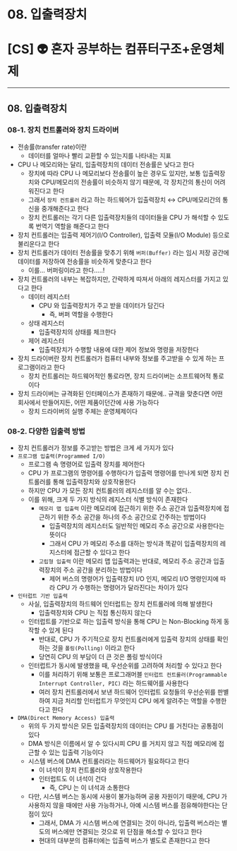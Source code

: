 # 08. 입출력장치

# [CS] 👽 혼자 공부하는 컴퓨터구조+운영체제

---

## 08. 입출력장치

### 08-1. 장치 컨트롤러와 장치 드라이버

- 전송률(transfer rate)이란
  - 데이터를 얼마나 빨리 교환할 수 있는지를 나타내는 지표
- CPU 나 메모리와는 달리, 입출력장치의 데이터 전송률은 낮다고 한다
  - 장치에 따라 CPU 나 메모리보다 전송률이 높은 경우도 있지만, 보통 입출력장치와 CPU/메모리의 전송률이 비슷하지 않기 때문에, 각 장치간의 통신이 어려워진다고 한다
  - 그래서 `장치 컨트롤러` 라고 하는 하드웨어가 입출력장치 ↔ CPU/메모리간의 통신을 중개해준다고 한다
  - 장치 컨트롤러는 각기 다른 입출력장치들의 데이터들을 CPU 가 해석할 수 있도록 번역기 역할을 해준다고 한다
- 장치 컨트롤러는 입출력 제어기(I/O Controller), 입출력 모듈(I/O Module) 등으로 불리운다고 한다
- 장치 컨트롤러가 데이터 전송률을 맞추기 위해 `버퍼(Buffer)` 라는 임시 저장 공간에 데이터를 저장하여 전송률을 비슷하게 맞춘다고 한다
  - 이를… 버퍼링이라고 한다…..!
- 장치 컨트롤러의 내부는 복잡하지만, 간략하게 따져서 아래의 레지스터를 가지고 있다고 한다
  - 데이터 레지스터
    - CPU 와 입출력장치가 주고 받을 데이터가 담긴다
      - 즉, 버퍼 역할을 수행한다
  - 상태 레지스터
    - 입출력장치의 상태를 체크한다
  - 제어 레지스터
    - 입출력장치가 수행할 내용에 대한 제어 정보와 명령을 저장한다
- 장치 드라이버란 장치 컨트롤러가 컴퓨터 내부와 정보를 주고받을 수 있게 하는 프로그램이라고 한다
  - 장치 컨트롤러는 하드웨어적인 통로라면, 장치 드라이버는 소프트웨어적 통로이다
- 장치 드라이버는 규격화된 인터페이스가 존재하기 때문에.. 규격을 맞춘다면 어떤 회사에서 만들어지든, 어떤 제품이던간에 사용 가능하다
  - 장치 드라이버의 실행 주체는 운영체제이다

### 08-2. 다양한 입출력 방법

- 장치 컨트롤러가 정보를 주고받는 방법은 크게 세 가지가 있다
- `프로그램 입출력(Programmed I/O)`
  - 프로그램 속 명령어로 입출력 장치를 제어한다
  - CPU 가 프로그램의 명령어를 수행하다가 입출력 명령어를 만나게 되면 장치 컨트롤러를 통해 입출력장치와 상호작용한다
  - 하지만 CPU 가 모든 장치 컨트롤러의 레지스터를 알 수는 없다..
  - 이를 위해, 크게 두 가지 방식의 레지스터 식별 방식이 존재한다
    - `메모리 맵 입출력` 이란 메모리에 접근하기 위한 주소 공간과 입출력장치에 접근하기 위한 주소 공간을 하나의 주소 공간으로 간주하는 방법이다
      - 입출력장치의 레지스터도 일반적인 메모리 주소 공간으로 사용한다는 뜻이다
      - 그래서 CPU 가 메모리 주소를 대하는 방식과 똑같이 입출력장치의 레지스터에 접근할 수 있다고 한다
    - `고립형 입출력` 이란 메모리 맵 입출력과는 반대로, 메모리 주소 공간과 입출력장치의 주소 공간을 분리하는 방법이다
      - 제어 버스의 명령어가 입출력장치 I/O 인지, 메모리 I/O 명령인지에 따라 CPU 가 수행하는 명령어가 달라진다는 차이가 있다
- `인터럽트 기반 입출력`
  - 사실, 입출력장치의 하드웨어 인터럽트는 장치 컨트롤러에 의해 발생한다
    - 입출력장치와 CPU 는 직접 통신하지 않는다
  - 인터럽트를 기반으로 하는 입출력 방식을 통해 CPU 는 Non-Blocking 하게 동작할 수 있게 된다
    - 반대로, CPU 가 주기적으로 장치 컨트롤러에게 입출력 장치의 상태를 확인하는 것을 `폴링(Polling)` 이라고 한다
    - 당연히 CPU 의 부담이 더 큰 것은 폴링 방식이다
  - 인터럽트가 동시에 발생했을 때, 우선순위를 고려하여 처리할 수 있다고 한다
    - 이를 처리하기 위해 보통은 프로그래머블 `인터럽트 컨트롤러(Programmable Interrupt Controller, PIC)` 라는 하드웨어를 사용한다
    - 여러 장치 컨트롤러에서 보낸 하드웨어 인터럽트 요청들의 우선순위를 판별하여 지금 처리할 인터럽트가 무엇인지 CPU 에게 알려주는 역할을 수행한다고 한다
- `DMA(Direct Memory Access) 입출력`
  - 위의 두 가지 방식은 모든 입출력장치의 데이터는 CPU 를 거친다는 공통점이 있다
  - DMA 방식은 이름에서 알 수 있다시피 CPU 를 거치지 않고 직접 메모리에 접근할 수 있는 입출력 기능이다
  - 시스템 버스에 DMA 컨트롤러라는 하드웨어가 필요하다고 한다
    - 이 녀석이 장치 컨트롤러와 상호작용한다
    - 인터럽트도 이 녀석이 건다
      - 즉, CPU 는 이 녀석과 소통한다
  - 다만, 시스템 버스는 동시에 사용이 불가능하며 공용 자원이기 때문에, CPU 가 사용하지 않을 때에만 사용 가능하거나, 아예 시스템 버스를 점유해야한다는 단점이 있다
    - 그래서, DMA 가 시스템 버스에 연결되는 것이 아니라, 입출력 버스라는 별도의 버스에만 연결되는 것으로 위 단점을 해소할 수 있다고 한다
    - 현대의 대부분의 컴퓨터에는 입출력 버스가 별도로 존재한다고 한다
